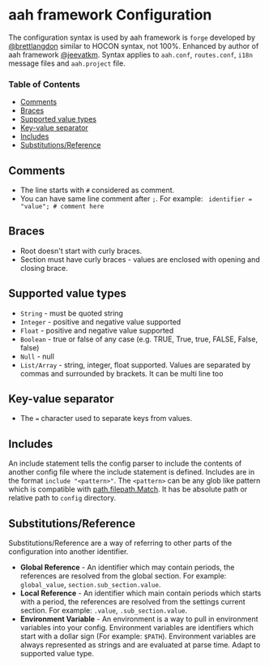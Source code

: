 # aah framework Configuration

The configuration syntax is used by aah framework is `forge` developed by [@brettlangdon](https://github.com/brettlangdon") similar to HOCON syntax, not 100%. Enhanced by author of aah framework [@jeevatkm](https://github.com/jeevatkm). Syntax applies to `aah.conf`, `routes.conf`, `i18n` message files and `aah.project` file.

### Table of Contents

  * [Comments](#comments)
  * [Braces](#braces)
  * [Supported value types](#supported-value-types)
  * [Key-value separator](#key-value-separator)
  * [Includes](#includes)
  * [Substitutions/Reference](#substitutions-reference)

## Comments

  * The line starts with `#` considered as comment.
  * You can have same line comment after `;`. For example: ` identifier = "value"; # comment here`

## Braces

  * Root doesn't start with curly braces.
  * Section must have curly braces - values are enclosed with opening and closing brace.  

## Supported value types

  * `String` - must be quoted string
  * `Integer` - positive and negative value supported
  * `Float` - positive and negative value supported
  * `Boolean` - true or false of any case (e.g. TRUE, True, true, FALSE, False, false)
  * `Null` - null
  * `List/Array` - string, integer, float supported. Values are separated by commas and surrounded by brackets. It can be multi line too

## Key-value separator

  * The `=` character used to separate keys from values.

## Includes

An include statement tells the config parser to include the contents of another config file where the include statement is defined. Includes are in the format `include "<pattern>"`. The `<pattern>` can be any glob like pattern which is compatible with [path.filepath.Match](http://golang.org/pkg/path/filepath/#Match). It has be absolute path or relative path to `config` directory.

## Substitutions/Reference

Substitutions/Reference are a way of referring to other parts of the configuration into another identifier.

  * **Global Reference** - An identifier which may contain periods, the references are resolved from the global section. For example: `global_value`, `section.sub_section.value`.
  * **Local Reference** - An identifier which main contain periods which starts with a period, the references are resolved from the settings current section. For example: `.value`, `.sub_section.value`.
  * **Environment Variable** - An environment is a way to pull in environment variables into your config. Environment variables are identifiers which start with a dollar sign (For example: `$PATH`). Environment variables are always represented as strings and are evaluated at parse time. Adapt to supported value type.
